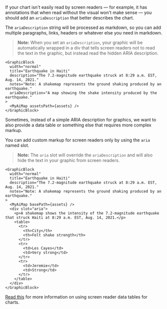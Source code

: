 If your chart isn't easily read by screen readers — for example, it has annotations that when read without the visual won't make sense — you should add an `ariaDescription` that better describes the chart.

The `ariaDescription` string will be processed as markdown, so you can add multiple paragraphs, links, headers or whatever else you need in markdown.

> **Note:** When you set an `ariaDescription`, your graphic will be automatically wrapped in a div that tells screen readers not to read the text in the graphic, but instead read the hidden ARIA description.

```svelte
<GraphicBlock
  width="normal"
  title="Earthquake in Haiti"
  description="The 7.2-magnitude earthquake struck at 8:29 a.m. EST, Aug. 14, 2021."
  notes="Note: A shakemap represents the ground shaking produced by an earthquake."
  ariaDescription="A map showing the shake intensity produced by the earthquake."
>
  <MyAiMap assetsPath={assets} />
</GraphicBlock>
```

Sometimes, instead of a simple ARIA description for graphics, we want to also provide a data table or something else that requires more complex markup.

You can add custom markup for screen readers only by using the `aria` named slot.

> **Note:** The `aria` slot will override the `ariaDescription` and will also hide the text in your graphic from screen readers.

```svelte
<GraphicBlock
  width="normal"
  title="Earthquake in Haiti"
  description="The 7.2-magnitude earthquake struck at 8:29 a.m. EST, Aug. 14, 2021."
  notes="Note: A shakemap represents the ground shaking produced by an earthquake."
>
  <MyAiMap basePath={assets} />
  <div slot="aria">
    <p>A shakemap shows the intensity of the 7.2-magnitude earthquake that struck Haiti at 8:29 a.m. EST, Aug. 14, 2021.</p>
    <table>
      <tr>
        <th>City</th>
        <th>Felt shake strength</th>
      </tr>
      <tr>
        <td>Les Cayes</td>
        <td>Very strong</td>
      </tr>
      <tr>
        <td>Jeremie</td>
        <td>Strong</td>
      </tr>
    </table>
  </div>
</GraphicBlock>
```

[Read this](https://accessibility.psu.edu/images/charts/) for more information on using screen reader data tables for charts.

